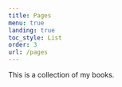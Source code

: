```yaml
---
title: Pages
menu: true
landing: true
toc_style: List
order: 3
url: /pages
---
```

This is a collection of my books.